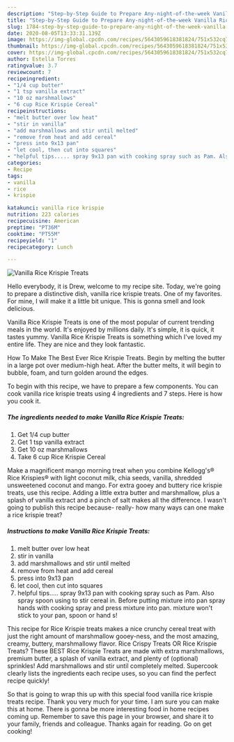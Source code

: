 ```yaml
---
description: "Step-by-Step Guide to Prepare Any-night-of-the-week Vanilla Rice Krispie Treats"
title: "Step-by-Step Guide to Prepare Any-night-of-the-week Vanilla Rice Krispie Treats"
slug: 1784-step-by-step-guide-to-prepare-any-night-of-the-week-vanilla-rice-krispie-treats
date: 2020-08-05T13:33:31.139Z
image: https://img-global.cpcdn.com/recipes/5643059618381824/751x532cq70/vanilla-rice-krispie-treats-recipe-main-photo.jpg
thumbnail: https://img-global.cpcdn.com/recipes/5643059618381824/751x532cq70/vanilla-rice-krispie-treats-recipe-main-photo.jpg
cover: https://img-global.cpcdn.com/recipes/5643059618381824/751x532cq70/vanilla-rice-krispie-treats-recipe-main-photo.jpg
author: Estella Torres
ratingvalue: 3.7
reviewcount: 7
recipeingredient:
- "1/4 cup butter"
- "1 tsp vanilla extract"
- "10 oz marshmallows"
- "6 cup Rice Krispie Cereal"
recipeinstructions:
- "melt butter over low heat"
- "stir in vanilla"
- "add marshmallows and stir until melted"
- "remove from heat and add cereal"
- "press into 9x13 pan"
- "let cool, then cut into squares"
- "helpful tips..... spray 9x13 pan with cooking spray such as Pam. Also spray spoon using to stir cereal in.   Before putting mixture into pan spray hands with cooking spray and press mixture into pan. mixture won&#39;t stick to your pan, spoon or hand s!"
categories:
- Recipe
tags:
- vanilla
- rice
- krispie

katakunci: vanilla rice krispie 
nutrition: 223 calories
recipecuisine: American
preptime: "PT36M"
cooktime: "PT55M"
recipeyield: "1"
recipecategory: Lunch

---
```



![Vanilla Rice Krispie Treats](https://img-global.cpcdn.com/recipes/5643059618381824/751x532cq70/vanilla-rice-krispie-treats-recipe-main-photo.jpg)

Hello everybody, it is Drew, welcome to my recipe site. Today, we're going to prepare a distinctive dish, vanilla rice krispie treats. One of my favorites. For mine, I will make it a little bit unique. This is gonna smell and look delicious.

Vanilla Rice Krispie Treats is one of the most popular of current trending meals in the world. It's enjoyed by millions daily. It's simple, it is quick, it tastes yummy. Vanilla Rice Krispie Treats is something which I've loved my entire life. They are nice and they look fantastic.

How To Make The Best Ever Rice Krispie Treats. Begin by melting the butter in a large pot over medium-high heat. After the butter melts, it will begin to bubble, foam, and turn golden around the edges.


To begin with this recipe, we have to prepare a few components. You can cook vanilla rice krispie treats using 4 ingredients and 7 steps. Here is how you cook it.

<!--inarticleads1-->

##### The ingredients needed to make Vanilla Rice Krispie Treats:

1. Get 1/4 cup butter
1. Get 1 tsp vanilla extract
1. Get 10 oz marshmallows
1. Take 6 cup Rice Krispie Cereal


Make a magnificent mango morning treat when you combine Kellogg&#39;s® Rice Krispies® with light coconut milk, chia seeds, vanilla, shredded unsweetened coconut and mango. For extra gooey and buttery rice krispie treats, use this recipe. Adding a little extra butter and marshmallow, plus a splash of vanilla extract and a pinch of salt makes all the difference. I wasn&#39;t going to publish this recipe because- really- how many ways can one make a rice krispie treat? 

<!--inarticleads2-->

##### Instructions to make Vanilla Rice Krispie Treats:

1. melt butter over low heat
1. stir in vanilla
1. add marshmallows and stir until melted
1. remove from heat and add cereal
1. press into 9x13 pan
1. let cool, then cut into squares
1. helpful tips..... spray 9x13 pan with cooking spray such as Pam. Also spray spoon using to stir cereal in.   Before putting mixture into pan spray hands with cooking spray and press mixture into pan. mixture won&#39;t stick to your pan, spoon or hand s!


This recipe for Rice Krispie treats makes a nice crunchy cereal treat with just the right amount of marshmallow gooey-ness, and the most amazing, creamy, buttery, marshmallowy flavor. Rice Crispy Treats OR Rice Krispie Treats? These BEST Rice Krispie Treats are made with extra marshmallows, premium butter, a splash of vanilla extract, and plenty of (optional) sprinkles! Add marshmallows and stir until completely melted. Supercook clearly lists the ingredients each recipe uses, so you can find the perfect recipe quickly! 

So that is going to wrap this up with this special food vanilla rice krispie treats recipe. Thank you very much for your time. I am sure you can make this at home. There is gonna be more interesting food in home recipes coming up. Remember to save this page in your browser, and share it to your family, friends and colleague. Thanks again for reading. Go on get cooking!
